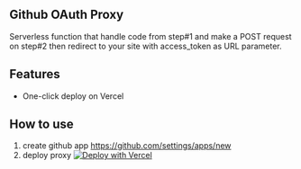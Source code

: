 ## Github OAuth Proxy

Serverless function that handle code from step#1 and make a POST request on step#2 then redirect to your site with access_token as URL parameter.

## Features

- One-click deploy on Vercel

## How to use

1. create github app https://github.com/settings/apps/new
2. deploy proxy [![Deploy with Vercel](https://vercel.com/button)](https://vercel.com/new/clone?repository-url=https://github.com/papazeal/github-auth-proxy)

